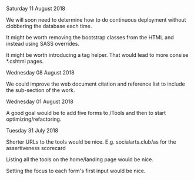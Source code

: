 
Saturday 11 August 2018

We will soon need to determine how to do continuous deployment without clobbering the database each time.

It might be worth removing the bootstrap classes from the HTML and instead using SASS overrides.

It might be worth introducing a <nav-item> tag helper. That would lead to more consise *.cshtml pages.

Wednesday 08 August 2018

We could improve the web document citation and reference list to include the sub-section of the work.

Wednesday 01 August 2018

A good goal would be to add five forms to /Tools and then to start optimizing/refactoring.

Tuesday 31 July 2018

Shorter URLs to the tools would be nice. E.g. socialarts.club/as for the assertiveness scorecard

Listing all the tools on the home/landing page would be nice.

Setting the focus to each form's first input would be nice.

